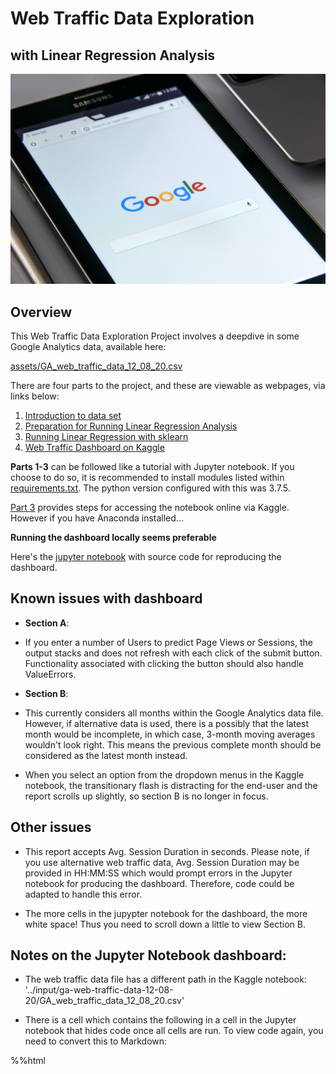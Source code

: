# Web Traffic Data Exploration
## with Linear Regression Analysis


![google_search](/assets/google_search_pic.jpg "google_search_pic")

## Overview

This Web Traffic Data Exploration Project involves a deepdive in some Google Analytics data, available here:

[assets/GA_web_traffic_data_12_08_20.csv](https://github.com/Kremzeeq/ga_linear_regression_project/blob/master/assets/GA_web_traffic_data_12_08_20.csv)

There are four parts to the project, and these are viewable as webpages, via links below:

1. [Introduction to data set](https://htmlpreview.github.io/?https://github.com/Kremzeeq/ga_linear_regression_project/blob/master/webpages/GA_Linear_Regression_Analysis_P1.html)
2. [Preparation for Running Linear Regression Analysis](https://htmlpreview.github.io/?https://github.com/Kremzeeq/ga_linear_regression_project/blob/master/webpages/GA_Linear_Regression_Analysis_P2.html)
3. [Running Linear Regression with sklearn](https://htmlpreview.github.io/?https://github.com/Kremzeeq/ga_linear_regression_project/blob/master/webpages/GA_Linear_Regression_Analysis_P3.html)
4. [Web Traffic Dashboard on Kaggle](https://www.kaggle.com/kremzeeq/ga-linear-regression-analysis-dashboarding/edit)

**Parts 1-3** can be followed like a tutorial with Jupyter notebook. If you choose to do so, it is recommended to install modules listed within [requirements.txt](https://github.com/Kremzeeq/ga_linear_regression_project/blob/master/requirements.txt). The python version configured with this was 3.7.5.

[Part 3](https://htmlpreview.github.io/?https://github.com/Kremzeeq/ga_linear_regression_project/blob/master/webpages/GA_Linear_Regression_Analysis_P3.html) provides steps for accessing the notebook online via Kaggle. However if you have Anaconda installed...

**Running the dashboard locally seems preferable**

Here's the [jupyter notebook](https://github.com/Kremzeeq/ga_linear_regression_project/blob/master/jupyter_notebooks/GA_Linear_Regression_Analysis_P4-Dashboarding.ipynb) with source code for reproducing the dashboard. 

## Known issues with dashboard

* **Section A**: 
* If you enter a number of Users to predict Page Views or Sessions, the output stacks and does not refresh with each click of the submit button. Functionality associated with clicking the button should also handle ValueErrors. 

* **Section B**: 
* This currently considers all months within the Google Analytics data file. However, if alternative data is used, there is a possibly that the latest month would be incomplete, in which case, 3-month moving averages wouldn't look right. This means the previous complete month should be considered as the latest month instead. 
* When you select an option from the dropdown menus in the Kaggle notebook, the transitionary flash is distracting for the end-user and the report scrolls up slightly, so section B is no longer in focus.

## Other issues

* This report accepts Avg. Session Duration in seconds. Please note, if you use alternative web traffic data, Avg. Session Duration may be provided in HH:MM:SS which would prompt errors in the Jupyter notebook for producing the dashboard. Therefore, code could be adapted to handle this error.

* The more cells in the jupypter notebook for the dashboard, the more white space! Thus you need to scroll down a little to view Section B.



## Notes on the Jupyter Notebook dashboard:

* The web traffic data file has a different path in the Kaggle notebook: '../input/ga-web-traffic-data-12-08-20/GA_web_traffic_data_12_08_20.csv'

* There is a cell which contains the following in a cell in the Jupyter notebook that hides code once all cells are run. To view code again, you need to convert this to Markdown:

%%html
<style>
div.input {
    display:none;
}
.widgetTitle {
    font-style: bold;
    font-size: 16px;
}

.yMetricSelector {
    float: right
}

</style>






